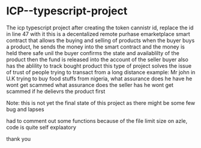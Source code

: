 # ICP--typescript-project
The icp typescript project 
after creating the token cannistr id, replace the id in line 47 with it
this is a decentalized remote purhase emarketplace smart contract that allows the buying and selling of products
 when the buyer buys a product, he sends the money into the smart contract and the money is held there safe unil the buyer confirms the state and availablilty of the product
then the fund is released into the account of the seller
buyer also has the ablility to track bought product
this type of project solves the issue of trust of people trying to transact from a long distance
example: Mr john in U.K trying to buy food stuffs from nigeria, what assurance does he have he wont get scammed
 what assurance does the seller has he wont get scammed if he delievrs the product first

Note: this is not yet the final state of this project as there might be some few bug and lapses

had to comment out some functions because of the file limit size on azle, code is quite self explaatory

thank you
